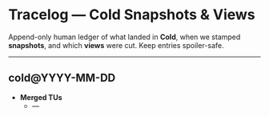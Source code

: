 # Tracelog — Cold Snapshots & Views

Append-only human ledger of what landed in **Cold**, when we stamped **snapshots**, and which **views** were cut. Keep entries spoiler-safe.

---

## cold@YYYY-MM-DD

- **Merged TUs**
  - <tu-id> — <title>; Gatekeeper: <green | notes>
  - …
- **View(s)**
  - **view-YYYYMMDD-<slug>**
    - Options: <art plan/renders, audio plan/assets, languages with coverage>
    - Accessibility: <alt text yes, captions yes, print-friendly yes>
    - Included TU titles since previous view:
      - <tu-id> — <player-safe title>
    - Known limitations: <e.g., art renders deferred; nl 74%>

---

<!-- Example -->
## cold@2025-10-28

- **Merged TUs**
  - tu-kestrel-hub-20251027 — Story Spark (Act I hub); Gatekeeper: green
  - tu-codex-docks-20251028 — Codex Expansion (Dock infrastructure); green
- **View(s)**
  - **view-20251028-a1**
    - Options: art-plan only; audio-none; lang: en (100%), nl (74%)
    - Accessibility: alt yes; captions n/a; print-friendly yes
    - Included TU titles:
      - tu-kestrel-hub-20251027 — “Dock 7 hub & union token gateway”
      - tu-codex-docks-20251028 — “Codex: Docks, Maintenance Decks, Salvage Permits”
    - Known limitations: translation incomplete; art renders deferred
